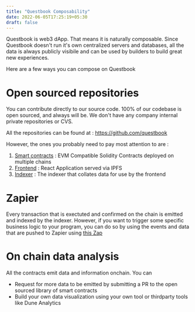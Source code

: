 ```yaml
---
title: "Questbook Composability"
date: 2022-06-05T17:25:19+05:30
draft: false
---
```


Questbook is web3 dApp. That means it is naturally composable. 
Since Questbook doesn't run it's own centralized servers and databases, all the data is always publicly visibile and can be used by builders to build great new experiences. 

Here are a few ways you can compose on Questbook

# Open sourced repositories
You can contribute directly to our source code. 100% of our codebase is open sourced, and always will be. We don't have any company internal private repositories or CVS.

All the repositories can be found at : https://github.com/questbook

However, the ones you probably need to pay most attention to are : 
1. [Smart contracts](https://github.com/questbook/grants-contracts-upgradeable) : EVM Compatible Solidity Contracts deployed on multiple chains
2. [Frontend](https://github.com/questbook/grants-frontend) : React Application served via IPFS
3. [Indexer](https://github.com/questbook/subgraph) : The indexer that collates data for use by the frontend 

# Zapier
Every transaction that is exectuted and confirmed on the chain is emitted and indexed by the indexer. However, if you want to trigger some specific business logic to your program, you can do so by using the events and data that are pushed to Zapier using [this Zap](#coming-soon)

# On chain data analysis
All the contracts emit data and information onchain. 
You can 
- Request for more data to be emitted by submitting a PR to the open sourced library of smart contracts
- Build your own data visualization using your own tool or thirdparty tools like Dune Analytics
